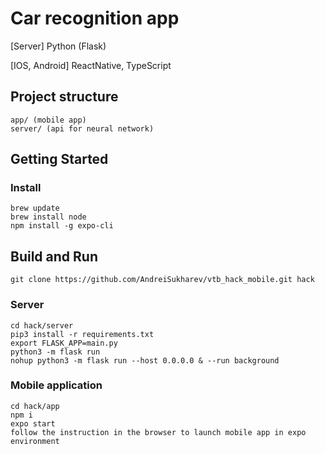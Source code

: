 # Car recognition app

[Server] Python (Flask)

[IOS, Android] ReactNative, TypeScript

## Project structure
```
app/ (mobile app)
server/ (api for neural network)
```

## Getting Started

### Install
```
brew update
brew install node
npm install -g expo-cli
```

## Build and Run

```
git clone https://github.com/AndreiSukharev/vtb_hack_mobile.git hack
```

### Server
```
cd hack/server
pip3 install -r requirements.txt
export FLASK_APP=main.py
python3 -m flask run
nohup python3 -m flask run --host 0.0.0.0 & --run background
```
### Mobile application
```
cd hack/app
npm i
expo start
follow the instruction in the browser to launch mobile app in expo environment
```


